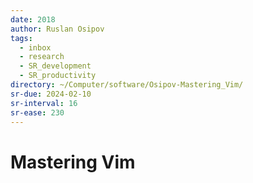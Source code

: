 ```yaml
---
date: 2018
author: Ruslan Osipov
tags:
  - inbox
  - research
  - SR_development
  - SR_productivity
directory: ~/Computer/software/Osipov-Mastering_Vim/
sr-due: 2024-02-10
sr-interval: 16
sr-ease: 230
---
```


# Mastering Vim


